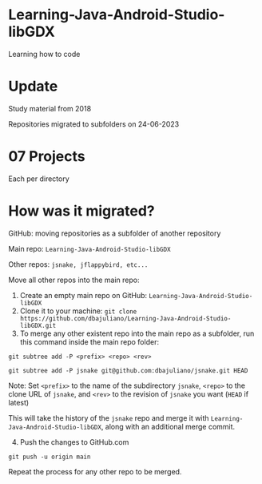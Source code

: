 # Learning-Java-Android-Studio-libGDX
Learning how to code

# Update
Study material from 2018

Repositories migrated to subfolders on 24-06-2023

# 07 Projects
Each per directory

# How was it migrated?

GitHub: moving repositories as a subfolder of another repository

Main repo: ```Learning-Java-Android-Studio-libGDX```

Other repos: ```jsnake, jflappybird, etc...```

Move all other repos into the main repo:
1. Create an empty main repo on GitHub: ```Learning-Java-Android-Studio-libGDX```
2. Clone it to your machine: ```git clone https://github.com/dbajuliano/Learning-Java-Android-Studio-libGDX.git```
3. To merge any other existent repo into the main repo as a subfolder, run this command inside the main repo folder:

```git subtree add -P <prefix> <repo> <rev>```

```git subtree add -P jsnake git@github.com:dbajuliano/jsnake.git HEAD```

Note: Set ```<prefix>``` to the name of the subdirectory ```jsnake```, ```<repo>``` to the clone URL of ```jsnake```, and ```<rev>``` to the revision of ```jsnake``` you want (```HEAD``` if latest)

This will take the history of the ```jsnake``` repo and merge it with ```Learning-Java-Android-Studio-libGDX```, along with an additional merge commit.

4. Push the changes to GitHub.com

```git push -u origin main```


Repeat the process for any other repo to be merged.
